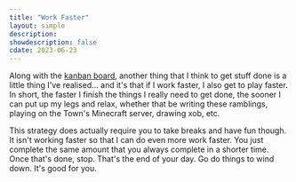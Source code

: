```yaml
---
title: "Work Faster"
layout: simple
description: 
showdescription: false
cdate: 2023-06-23
---
```


Along with the [kanban board](kanban), another thing that I think to get stuff done is a little thing I've realised... and it's that if I work faster, I also get to play faster. In short, the faster I finish the things I really need to get done, the sooner I can put up my legs and relax, whether that be writing these ramblings, playing on the Town's Minecraft server, drawing xob, etc.

This strategy does actually require you to take breaks and have fun though. It isn't working faster so that I can do even more work faster. You just complete the same amount that you always complete in a shorter time. Once that's done, stop. That's the end of your day. Go do things to wind down. It's good for you.
